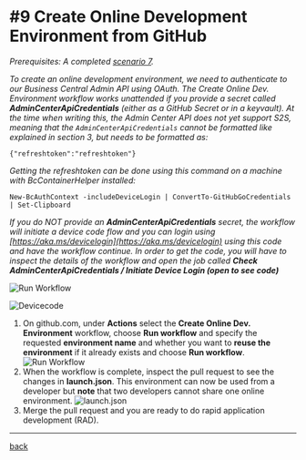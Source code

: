 # #9 Create Online Development Environment from GitHub
*Prerequisites: A completed [scenario 7](UseAzureKeyVault.md).*

*To create an online development environment, we need to authenticate to our Business Central Admin API using OAuth. The Create Online Dev. Environment workflow works unattended if you provide a secret called **AdminCenterApiCredentials** (either as a GitHub Secret or in a keyvault).
At the time when writing this, the Admin Center API does not yet support S2S, meaning that the `AdminCenterApiCredentials` cannot be formatted like explained in section 3, but needs to be formatted as:*

`{"refreshtoken":"refreshtoken"}`

*Getting the refreshtoken can be done using this command on a machine with BcContainerHelper installed:*

`New-BcAuthContext -includeDeviceLogin | ConvertTo-GitHubGoCredentials | Set-Clipboard`

*If you do NOT provide an **AdminCenterApiCredentials** secret, the workflow will initiate a device code flow and you can login using [https://aka.ms/devicelogin](https://aka.ms/devicelogin) using this code and have the workflow continue. In order to get the code, you will have to inspect the details of the workflow and open the job called **Check AdminCenterApiCredentials / Initiate Device Login (open to see code)***

![Run Workflow](https://github.com/microsoft/AL-Go/assets/10775043/40f186a3-f6fe-4a67-8a21-ef50c8714b9c)

![Devicecode](https://github.com/microsoft/AL-Go/assets/10775043/5c898ee3-3ad9-4a0b-8ed5-5cdbbc0c802c)

1. On github.com, under **Actions** select the **Create Online Dev. Environment** workflow, choose **Run workflow** and specify the requested **environment name** and whether you want to **reuse the environment** if it already exists and choose **Run workflow**.
![Run Workflow](https://github.com/microsoft/AL-Go/assets/10775043/34386824-c4ca-4dab-8a81-6fa8868e2dfc)
1. When the workflow is complete, inspect the pull request to see the changes in **launch.json**. This environment can now be used from a developer but **note** that two developers cannot share one online environment.
![launch.json](https://github.com/microsoft/AL-Go/assets/10775043/797260fc-9a4b-4980-a5f1-2af3ba177c50)
1. Merge the pull request and you are ready to do rapid application development (RAD).

---
[back](../README.md)
